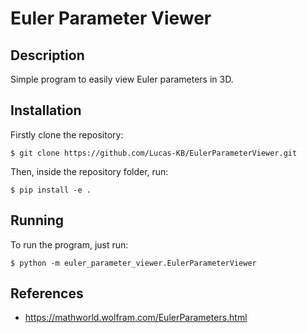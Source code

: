 # Euler Parameter Viewer

## Description

Simple program to easily view Euler parameters in 3D.

## Installation

Firstly clone the repository:

```
$ git clone https://github.com/Lucas-KB/EulerParameterViewer.git
```

Then, inside the repository folder, run:

```
$ pip install -e .
```
## Running

To run the program, just run:

```
$ python -m euler_parameter_viewer.EulerParameterViewer
```

## References

  - https://mathworld.wolfram.com/EulerParameters.html
